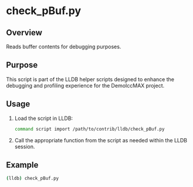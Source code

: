 
# check_pBuf.py

## Overview
Reads buffer contents for debugging purposes.

## Purpose
This script is part of the LLDB helper scripts designed to enhance the debugging and profiling experience for the DemoIccMAX project.

## Usage
1. Load the script in LLDB:
    ```bash
    command script import /path/to/contrib/lldb/check_pBuf.py
    ```
    
2. Call the appropriate function from the script as needed within the LLDB session.

## Example
```bash
(lldb) check_pBuf.py
```
